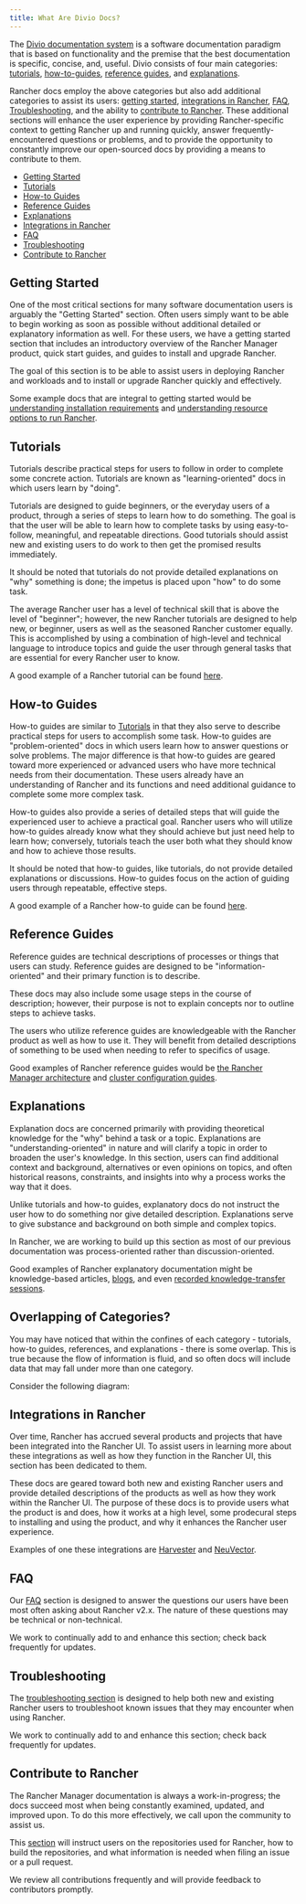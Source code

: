 ```yaml
---
title: What Are Divio Docs?
---
```


The [Divio documentation system](https://documentation.divio.com/) is a software documentation paradigm that is based on functionality and the premise that the best documentation is specific, concise, and, useful. Divio consists of four main categories: [tutorials](#tutorials), [how-to-guides](#how-to-guides), [reference guides](#reference-guides), and [explanations](#explanations).

Rancher docs employ the above categories but also add additional categories to assist its users: [getting started](#getting-started), [integrations in Rancher](#integrations-in-rancher), [FAQ](#faq), [Troubleshooting](#troubleshooting), and the ability to [contribute to Rancher](#contribute-to-rancher). These additional sections will enhance the user experience by providing Rancher-specific context to getting Rancher up and running quickly, answer frequently-encountered questions or problems, and to provide the opportunity to constantly improve our open-sourced docs by providing a means to contribute to them.

- [Getting Started](#getting-started)
- [Tutorials](#tutorials)
- [How-to Guides](#how-to-guides)
- [Reference Guides](#reference-guides)
- [Explanations](#explanations)
- [Integrations in Rancher](#integrations-in-rancher)
- [FAQ](FAQ)
- [Troubleshooting](#troubleshooting)
- [Contribute to Rancher](#contribute-to-rancher)


## Getting Started

One of the most critical sections for many software documentation users is arguably the "Getting Started" section. Often users simply want to be able to begin working as soon as possible without additional detailed or explanatory information as well. For these users, we have a getting started section that includes an introductory overview of the Rancher Manager product, quick start guides, and guides to install and upgrade Rancher.

The goal of this section is to be able to assist users in deploying Rancher and workloads and to install or upgrade Rancher quickly and effectively.

Some example docs that are integral to getting started would be [understanding installation requirements](https://rancher.com/docs/rancher/v2.6/en/installation/requirements/) and [understanding resource options to run Rancher](https://rancher.com/docs/rancher/v2.6/en/installation/resources/).

## Tutorials

Tutorials describe practical steps for users to follow in order to complete some concrete action. Tutorials are known as "learning-oriented" docs in which users learn by "doing".

Tutorials are designed to guide beginners, or the everyday users of a product, through a series of steps to learn how to do something. The goal is that the user will be able to learn how to complete tasks by using easy-to-follow, meaningful, and repeatable directions. Good tutorials should assist new and existing users to do work to then get the promised results immediately.

It should be noted that tutorials do not provide detailed explanations on "why" something is done; the impetus is placed upon "how" to do some task. 

The average Rancher user has a level of technical skill that is above the level of "beginner"; however, the new Rancher tutorials are designed to help new, or beginner, users as well as the seasoned Rancher customer equally. This is accomplished by using a combination of high-level and technical language to introduce topics and guide the user through general tasks that are essential for every Rancher user to know.

A good example of a Rancher tutorial can be found [here](https://rancher.com/docs/rancher/v2.6/en/installation/resources/k8s-tutorials/infrastructure-tutorials/infra-for-ha/).

## How-to Guides

How-to guides are similar to [Tutorials](#tutorials) in that they also serve to describe practical steps for users to accomplish some task. How-to guides are "problem-oriented" docs in which users learn how to answer questions or solve problems. The major difference is that how-to guides are geared toward more experienced or advanced users who have more technical needs from their documentation. These users already have an understanding of Rancher and its functions and need additional guidance to complete some more complex task.

How-to guides also provide a series of detailed steps that will guide the experienced user to achieve a practical goal. Rancher users who will utilize how-to guides already know what they should achieve but just need help to learn how; conversely, tutorials teach the user both what they should know and how to achieve those results. 

It should be noted that how-to guides, like tutorials, do not provide detailed explanations or discussions. How-to guides focus on the action of guiding users through repeatable, effective steps.

A good example of a Rancher how-to guide can be found [here](https://rancher.com/docs/rancher/v2.6/en/cluster-admin/volumes-and-storage/provisioning-new-storage/).

## Reference Guides

Reference guides are technical descriptions of processes or things that users can study. Reference guides are designed to be "information-oriented" and their primary function is to describe.

These docs may also include some usage steps in the course of description; however, their purpose is not to explain concepts nor to outline steps to achieve tasks. 

The users who utilize reference guides are knowledgeable with the Rancher product as well as how to use it. They will benefit from detailed descriptions of something to be used when needing to refer to specifics of usage.

Good examples of Rancher reference guides would be [the Rancher Manager architecture](https://rancher.com/docs/rancher/v2.6/en/overview/architecture/) and [cluster configuration guides](https://rancher.com/docs/rancher/v2.6/en/cluster-admin/editing-clusters/).

## Explanations

Explanation docs are concerned primarily with providing theoretical knowledge for the "why" behind a task or a topic. Explanations are "understanding-oriented" in nature and will clarify a topic in order to broaden the user's knowledge. In this section, users can find additional context and background, alternatives or even opinions on topics, and often historical reasons, constraints, and insights into why a process works the way that it does.

Unlike tutorials and how-to guides, explanatory docs do not instruct the user how to do something nor give detailed description. Explanations serve to give substance and background on both simple and complex topics.

In Rancher, we are working to build up this section as most of our previous documentation was process-oriented rather than discussion-oriented. 

Good examples of Rancher explanatory documentation might be knowledge-based articles, [blogs](https://www.suse.com/c/rancherblog/[), and even [recorded knowledge-transfer sessions](https://web.microsoftstream.com/group/a3942832-550c-46fc-8e77-411621bf4473).

## Overlapping of Categories?

You may have noticed that within the confines of each category - tutorials, how-to guides, references, and explanations - there is some overlap. This is true because the flow of information is fluid, and so often docs will include data that may fall under more than one category.

Consider the following diagram:



## Integrations in Rancher

Over time, Rancher has accrued several products and projects that have been integrated into the Rancher UI. To assist users in learning more about these integrations as well as how they function in the Rancher UI, this section has been dedicated to them. 

These docs are geared toward both new and existing Rancher users and provide detailed descriptions of the products as well as how they work within the Rancher UI. The purpose of these docs is to provide users what the product is and does, how it works at a high level, some prodecural steps to installing and using the product, and why it enhances the Rancher user experience.

Examples of one these integrations are [Harvester](https://rancher.com/docs/rancher/v2.6/en/virtualization-admin/) and [NeuVector](https://rancher.com/docs/rancher/v2.6/en/neuvector-integration/). 

## FAQ

Our [FAQ](https://rancher.com/docs/rancher/v2.6/en/faq/) section is designed to answer the questions our users have been most often asking about Rancher v2.x. The nature of these questions may be technical or non-technical.

We work to continually add to and enhance this section; check back frequently for updates.

## Troubleshooting

The [troubleshooting section](https://rancher.com/docs/rancher/v2.6/en/troubleshooting/) is designed to help both new and existing Rancher users to troubleshoot known issues that they may encounter when using Rancher.

We work to continually add to and enhance this section; check back frequently for updates.

## Contribute to Rancher

The Rancher Manager documentation is always a work-in-progress; the docs succeed most when being constantly examined, updated, and improved upon. To do this more effectively, we call upon the community to assist us.

This [section](https://rancher.com/docs/rancher/v2.6/en/contributing/) will instruct users on the repositories used for Rancher, how to build the repositories, and what information is needed when filing an issue or a pull request. 

We review all contributions frequently and will provide feedback to contributors promptly.